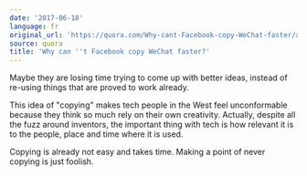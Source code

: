 ```yaml
---
date: '2017-06-18'
language: fr
original_url: 'https://quora.com/Why-cant-Facebook-copy-WeChat-faster/answer/Clément-Renaud'
source: quora
title: 'Why can ''t Facebook copy WeChat faster?'
---
```


Maybe they are losing time trying to come up with better ideas, instead
of re-using things that are proved to work already.

This idea of "copying" makes tech people in the West feel unconformable
because they think so much rely on their own creativity. Actually,
despite all the fuzz around inventors, the important thing with tech is
how relevant it is to the people, place and time where it is used.

Copying is already not easy and takes time. Making a point of never
copying is just foolish.
